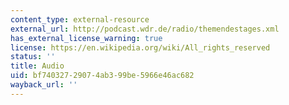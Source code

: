 ```yaml
---
content_type: external-resource
external_url: http://podcast.wdr.de/radio/themendestages.xml
has_external_license_warning: true
license: https://en.wikipedia.org/wiki/All_rights_reserved
status: ''
title: Audio
uid: bf740327-2907-4ab3-99be-5966e46ac682
wayback_url: ''
---
```

